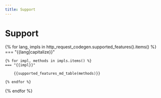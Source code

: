 ```yaml
---
title: Support
---
```


# Support

{% for lang, impls in http_request_codegen.supported_features().items() %}
=== "{{lang|capitalize}}"

    {% for impl, methods in impls.items() %}
    === "{{impl}}"
    
        {{supported_features_md_table(methods)}}
    
    {% endfor %}

{% endfor %}
